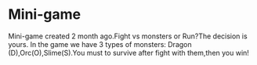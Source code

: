 # Mini-game
Mini-game created 2 month ago.Fight vs monsters or Run?The decision is yours.
In the game we have 3 types of monsters: Dragon (D),Orc(O),Slime(S).You must to survive after fight with them,then you win!
